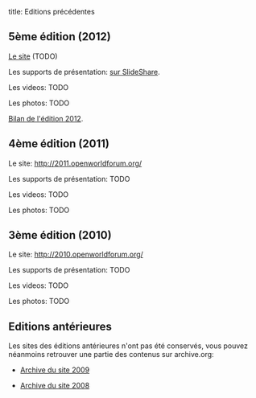 title: Editions précédentes

## 5ème édition (2012)

[Le site](http://2012.openworldforum.org/) (TODO)

Les supports de présentation: [sur SlideShare](http://fr.slideshare.net/OpenWorldForum/presentations).

Les videos: TODO

Les photos: TODO

[Bilan de l'édition 2012](http://fr.slideshare.net/OpenWorldForum/open-world-forum-2012-outcomes).


## 4ème édition (2011)

Le site: <http://2011.openworldforum.org/>

Les supports de présentation: TODO

Les videos: TODO

Les photos: TODO

## 3ème édition (2010)

Le site: <http://2010.openworldforum.org/>

Les supports de présentation: TODO

Les videos: TODO

Les photos: TODO

## Editions antérieures

Les sites des éditions antérieures n'ont pas été conservés, vous pouvez néanmoins retrouver une partie des contenus sur archive.org:

- [Archive du site 2009](http://web.archive.org/web/20091212025904/http://openworldforum.org/?)

- [Archive du site 2008](http://web.archive.org/web/20081217024415/http://www.openworldforum.org/)